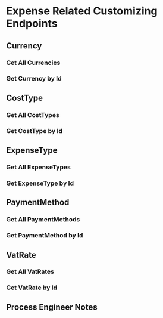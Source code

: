 # Expense Related Customizing Endpoints

## Currency

### Get All Currencies

<api-endpoint openapi-path="../openapi.yaml" endpoint="/api/Currency" method="GET"/>

### Get Currency by Id

<api-endpoint openapi-path="../openapi.yaml" endpoint="/api/Currency/{id}" method="GET"/>

## CostType

### Get All CostTypes

<api-endpoint openapi-path="../openapi.yaml" endpoint="/api/CostType" method="GET"/>

### Get CostType by Id

<api-endpoint openapi-path="../openapi.yaml" endpoint="/api/CostType/{id}" method="GET"/>

## ExpenseType

### Get All ExpenseTypes

<api-endpoint openapi-path="../openapi.yaml" endpoint="/api/ExpenseType" method="GET"/>

### Get ExpenseType by Id

<api-endpoint openapi-path="../openapi.yaml" endpoint="/api/ExpenseType/{id}" method="GET"/>

## PaymentMethod

### Get All PaymentMethods

<api-endpoint openapi-path="../openapi.yaml" endpoint="/api/PaymentMethod" method="GET"/>

### Get PaymentMethod by Id

<api-endpoint openapi-path="../openapi.yaml" endpoint="/api/PaymentMethod/{id}" method="GET"/>

## VatRate

### Get All VatRates

<api-endpoint openapi-path="../openapi.yaml" endpoint="/api/VatRate" method="GET"/>

### Get VatRate by Id

<api-endpoint openapi-path="../openapi.yaml" endpoint="/api/VatRate/{id}" method="GET"/>

## Process Engineer Notes